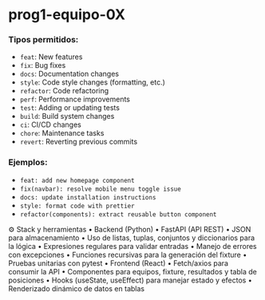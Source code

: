 # prog1-equipo-0X
### Tipos permitidos:

- `feat`: New features
- `fix`: Bug fixes
- `docs`: Documentation changes
- `style`: Code style changes           (formatting, etc.)
- `refactor`: Code refactoring
- `perf`: Performance improvements
- `test`: Adding or updating tests
- `build`: Build system changes
- `ci`: CI/CD changes
- `chore`: Maintenance tasks
- `revert`: Reverting previous commits

### Ejemplos:

- `feat: add new homepage component`
- `fix(navbar): resolve mobile menu toggle issue`
- `docs: update installation instructions`
- `style: format code with prettier`
- `refactor(components): extract reusable button component`

⚙️ Stack y herramientas
	•	Backend (Python)
	•	FastAPI (API REST)
	•	JSON para almacenamiento
	•	Uso de listas, tuplas, conjuntos y diccionarios para la lógica
	•	Expresiones regulares para validar entradas
	•	Manejo de errores con excepciones
	•	Funciones recursivas para la generación del fixture
	•	Pruebas unitarias con pytest
	•	Frontend (React)
	•	Fetch/axios para consumir la API
	•	Componentes para equipos, fixture, resultados y tabla de posiciones
	•	Hooks (useState, useEffect) para manejar estado y efectos
	•	Renderizado dinámico de datos en tablas
